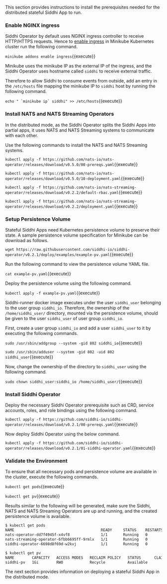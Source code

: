 This section provides instructions to install the prerequisites needed for the distributed stateful Siddhi App to run.

### Enable NGINX ingress

Siddhi Operator by default uses NGINX ingress controller to receive HTTP/HTTPS requests. 
Hence to [enable ingress](https://kubernetes.github.io/ingress-nginx/deploy/) in Minikube Kubernetes cluster run the following command.

`minikube addons enable ingress`{{execute}}

Minikube uses the minikube IP as the external IP of the ingress, and the Siddhi Operator uses hostname called `siddhi` to receive external traffic. 

Therefore to allow Siddhi to consume events from outside, add an entry in the `/etc/hosts` file mapping the minikube IP to `siddhi` host by running the following command.

``` echo " `minikube ip` siddhi" >> /etc/hosts ```{{execute}}

### Install NATS and NATS Streaming Operators

In the distributed mode, as the Siddhi Operator splits the Siddhi Apps into partial apps, it uses NATS and NATS Streaming systems to communicate with each other. 

Use the following commands to install the NATS and NATS Streaming systems.

`kubectl apply -f https://github.com/nats-io/nats-operator/releases/download/v0.5.0/00-prereqs.yaml`{{execute}}

`kubectl apply -f https://github.com/nats-io/nats-operator/releases/download/v0.5.0/10-deployment.yaml`{{execute}}

`kubectl apply -f https://github.com/nats-io/nats-streaming-operator/releases/download/v0.2.2/default-rbac.yaml`{{execute}}

`kubectl apply -f https://github.com/nats-io/nats-streaming-operator/releases/download/v0.2.2/deployment.yaml`{{execute}}

### Setup Persistence Volume

Stateful Siddhi Apps need Kubernetes persistence volume to preserve their state. A sample persistence volume specification for Minikube can be download as follows.

`wget https://raw.githubusercontent.com/siddhi-io/siddhi-operator/v0.2.1/deploy/examples/example-pv.yaml`{{execute}}

Run the following command to view the persistence volume YAML file.

`cat example-pv.yaml`{{execute}}

Deploy the persistence volume using the following command.

`kubectl apply -f example-pv.yaml`{{execute}}

Siddhi-runner docker image executes under the user `siddhi_user` belonging to the user group `siddhi_io`. Therefore, the ownership of the `/home/siddhi_user/` directory, mounted via the persistence volume, should be given to the user `siddhi_user` of user group `siddhi_io`.

First, create a user group `siddhi_io` and add a user `siddhi_user` to it by executing the following commands.

`sudo /usr/sbin/addgroup --system -gid 802 siddhi_io`{{execute}}

`sudo /usr/sbin/adduser --system -gid 802 -uid 802 siddhi_user`{{execute}}

Now, change the ownership of the directory to `siddhi_user` using the following command.

`sudo chown siddhi_user:siddhi_io /home/siddhi_user/`{{execute}}

### Install Siddhi Operator

Deploy the necessary Siddhi Operator prerequisite such as CRD, service accounts, roles, and role bindings using the following command.

`kubectl apply -f https://github.com/siddhi-io/siddhi-operator/releases/download/v0.2.1/00-prereqs.yaml`{{execute}}

Now deploy Siddhi Operator using the below command.

`kubectl apply -f https://github.com/siddhi-io/siddhi-operator/releases/download/v0.2.1/01-siddhi-operator.yaml`{{execute}}

### Validate the Environment

To ensure that all necessary pods and persistence volume are available in the cluster, execute the following commands.

`kubectl get pods`{{execute}}

`kubectl get pv`{{execute}}

Results similar to the following will be generated, make sure the Siddhi, NATS and NATS Streaming Operators are up and running, and the created persistence volume is available. 

```sh
$ kubectl get pods
NAME                                       READY     STATUS    RESTARTS   AGE
nats-operator-dd7f4945f-x4vf8              1/1       Running   0          10m
nats-streaming-operator-6fbb6695ff-9rmlx   1/1       Running   0          10m
siddhi-operator-6698d8f69d-w2kvj           1/1       Running   0          10m

$ kubectl get pv
NAME        CAPACITY   ACCESS MODES   RECLAIM POLICY   STATUS      CLAIM     STORAGECLASS   REASON    AGE
siddhi-pv   1Gi        RWO            Recycle          Available             standard                 10m
```

The next section provides information on deploying a stateful Siddhi App in the distributed mode.
